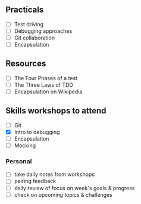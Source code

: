 ## Practicals
- [ ] Test driving
- [ ] Debugging approaches
- [ ] Git collaboration
- [ ] Encapsulation

## Resources
- [ ] The Four Phases of a test
- [ ] The Three Laws of TDD
- [ ] Encapsulation on Wikipedia

## Skills workshops to attend
- [ ] Git
- [x] Intro to debugging
- [ ] Encapsulation
- [ ] Mocking

### Personal 
- [ ] take daily notes from workshops
- [ ] pairing feedback
- [ ] daily review of focus on week's goals & progress
- [ ] check on upcoming topics & challenges

